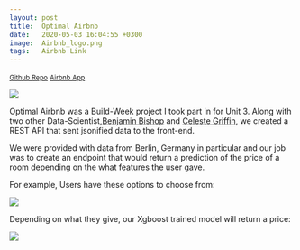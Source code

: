 ```yaml
---
layout: post
title:  Optimal Airbnb
date:   2020-05-03 16:04:55 +0300
image:  Airbnb_logo.png
tags:   Airbnb Link
---
```

<small>[Github Repo](https://github.com/Build-Wweek-AirBnB-Optimal-Price-1)</small>
<small>[Airbnb App](https://build-wweek-airbnb-optimal-price-1.github.io/Marketing-Page/index.html)</small>

![]({{site.baseurl}}/img/Optimal_Air.png)


Optimal Airbnb was a Build-Week project I took part in for Unit 3. Along with two other
Data-Scientist,[Benjamin Bishop](https://github.com/Benjamin1118) and [Celeste Griffin](https://github.com/celestebgriff), we created a REST API that sent jsonified data to the front-end.

We were provided with data from Berlin, Germany in particular and our job was to create an endpoint that would return
a prediction of the price of a room depending on the what features the user gave.

For example, Users have these options to choose from:

 ![]({{site.baseurl}}/img/airbnb_opt.png)


Depending on what they give, our Xgboost trained model will return a price:

![]({{site.baseurl}}/img/airbnb_pred.png)
